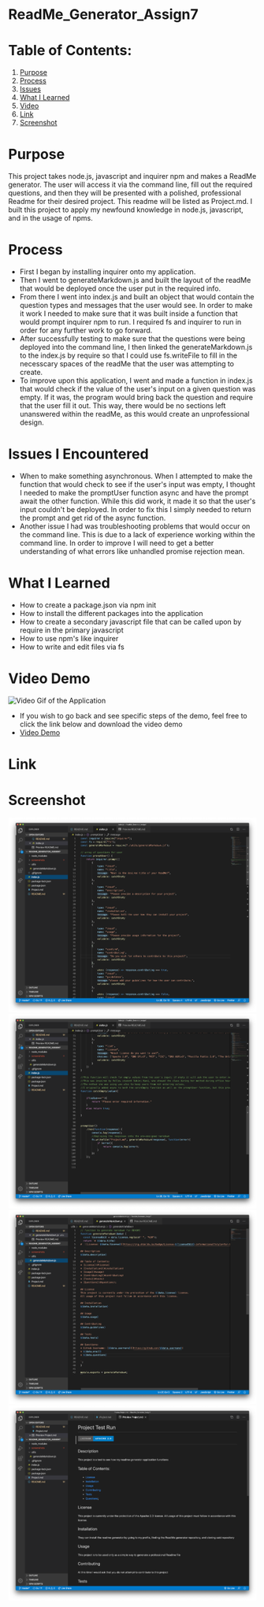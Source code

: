 # ReadMe_Generator_Assign7

# Table of Contents:
1. [Purpose](#Purpose)
2. [Process](#Process)
3. [Issues](#Issues)
4. [What I Learned](#What)
5. [Video](#Video)
6. [Link](#Link)
7. [Screenshot](#Screenshot)

# Purpose
This project takes node.js, javascript and inquirer npm and makes a ReadMe generator. The user will access it via the command line, fill out the required questions, and then they will be presented with a polished, professional Readme for their desired project. This readme will be listed as Project.md. I built this project to apply my newfound knowledge in node.js, javascript, and in the usage of npms. 

# Process
* First I began by installing inquirer onto my application. 
* Then I went to generateMarkdown.js and built the layout of the readMe that would be deployed once the user put in the required info. 
* From there I went into index.js and built an object that would contain the question types and messages that the user would see. In order to make it work I needed to make sure that it was built inside a function that would prompt inquirer npm to run. I required fs and inquirer to run in order for any further work to go forward. 
* After successfully testing to make sure that the questions were being deployed into the command line, I then linked the generateMarkdown.js to the index.js by require so that I could use fs.writeFile to fill in the necesscary spaces of the readMe that the user was attempting to create.
* To improve upon this application, I went and made a function in index.js that would check if the value of the user's input on a given question was empty. If it was, the program would bring back the question and require that the user fill it out. This way, there would be no sections left unanswered within the readMe, as this would create an unprofessional design. 

# Issues I Encountered
* When to make something asynchronous. When I attempted to make the function that would check to see if the user's input was empty, I thought I needed to make the promptUser function async and have the prompt await the other function. While this did work, it made it so that the user's input couldn't be deployed. In order to fix this I simply needed to return the prompt and get rid of the async function.
* Another issue I had was troubleshooting problems that would occur on the command line. This is due to a lack of experience working within the command line. In order to improve I will need to get a better understanding of what errors like unhandled promise rejection mean.

# What I Learned
* How to create a package.json via npm init
* How to install the different packages into the application
* How to create a secondary javascript file that can be called upon by require in the primary javascript
* How to use npm's like inquirer
* How to write and edit files via fs 

# Video Demo 
![Video Gif of the Application](./screenshots/readmeDemo.gif)
* If you wish to go back and see specific steps of the demo, feel free to click the link below and download the video demo
* [Video Demo](https://drive.google.com/file/d/1PACj9ry5yPoZBYQ0SLAjmoVkK7SQglGO/view?usp=sharing)
# Link

# Screenshot
![Screenshot of the top half of index.js](./screenshots/index1:2.png)
![Screenshot of the bottom half of index.js](./screenshots/index2:2.png)
![Screenshot of the javascript that creates the readMe](./screenshots/genMarkDown.png)
![Screenshot of the generated readme](./screenshots/readMecomplete.png)
